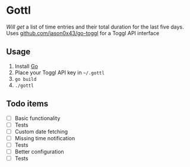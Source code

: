# Gottl
_Will get_ a list of time entries and their total duration for the last five days.
Uses [github.com/jason0x43/go-toggl](github.com/jason0x43/go-toggl) for a Toggl API interface

## Usage
1. Install [Go](https://golang.org/dl/)
1. Place your Toggl API key in `~/.gottl`
1. `go build`
1. `./gottl`

## Todo items
- [ ] Basic functionality
- [ ] Tests
- [ ] Custom date fetching
- [ ] Missing time notification
- [ ] Tests
- [ ] Better configuration
- [ ] Tests
